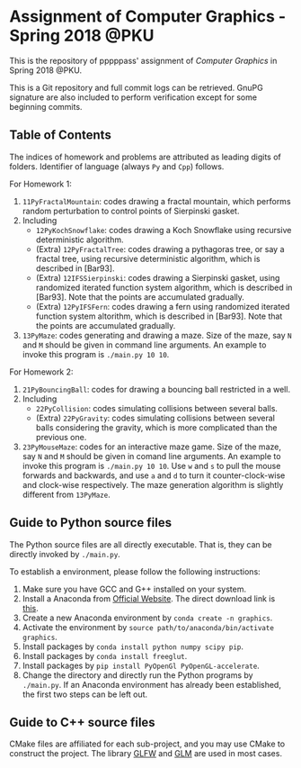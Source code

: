# Assignment of Computer Graphics - Spring 2018 @PKU

This is the repository of pppppass' assignment of *Computer Graphics* in Spring 2018 @PKU.

This is a Git repository and full commit logs can be retrieved. GnuPG signature are also included to perform verification except for some beginning commits.

## Table of Contents

The indices of homework and problems are attributed as leading digits of folders. Identifier of language (always `Py` and `Cpp`) follows.

For Homework 1:
1. `11PyFractalMountain`: codes drawing a fractal mountain, which performs random perturbation to control points of Sierpinski gasket.
2. Including
    - `12PyKochSnowflake`: codes drawing a Koch Snowflake using recursive deterministic algorithm.
    - (Extra) `12PyFractalTree`: codes drawing a pythagoras tree, or say a fractal tree, using recursive deterministic algorithm, which is described in [Bar93].
    - (Extra) `12IFSSierpinski`: codes drawing a Sierpinski gasket, using randomized iterated function system algorithm, which is described in [Bar93]. Note that the points are accumulated gradually.
    - (Extra) `12PyIFSFern`: codes drawing a fern using randomized iterated function system altorithm, which is described in [Bar93]. Note that the points are accumulated gradually.
3. `13PyMaze`: codes generating and drawing a maze. Size of the maze, say `N` and `M` should be given in command line arguments. An example to invoke this program is `./main.py 10 10`.

For Homework 2:
1. `21PyBouncingBall`: codes for drawing a bouncing ball restricted in a well.
2. Including
    - `22PyCollision`: codes simulating collisions between several balls.
    - (Extra) `22PyGravity`: codes simulating collisions between several balls considering the gravity, which is more complicated than the previous one.
3. `23PyMouseMaze`: codes for an interactive maze game. Size of the maze, say `N` and `M` should be given in comand line arguments. An example to invoke this program is `./main.py 10 10`. Use `w` and `s` to pull the mouse forwards and backwards, and use `a` and `d` to turn it counter-clock-wise and clock-wise respectively. The maze generation algorithm is slightly different from `13PyMaze`.

## Guide to Python source files

The Python source files are all directly executable. That is, they can be directly invoked by `./main.py`.

To establish a environment, please follow the following instructions:
1. Make sure you have GCC and G++ installed on your system.
2. Install a Anaconda from [Official Website](https://www.anaconda.com/download/). The direct download link is [this](https://repo.continuum.io/archive/Anaconda3-5.1.0-Linux-x86_64.sh).
3. Create a new Anaconda environment by `conda create -n graphics`.
4. Activate the environment by `source path/to/anaconda/bin/activate graphics`.
5. Install packages by `conda install python numpy scipy pip`.
6. Install packages by `conda install freeglut`.
7. Install packages by `pip install PyOpenGl PyOpenGL-accelerate`.
8. Change the directory and directly run the Python programs by `./main.py`.
If an Anaconda environment has already been established, the first two steps can be left out.

## Guide to C++ source files

CMake files are affiliated for each sub-project, and you may use CMake to construct the project. The library [GLFW](http://www.glfw.org/) and [GLM]() are used in most cases.
